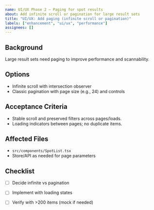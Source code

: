```yaml
---
name: UI/UX Phase 2 – Paging for spot results
about: Add infinite scroll or pagination for large result sets
title: "UI/UX: Add paging (infinite scroll or pagination)"
labels: ["enhancement", "ui/ux", "performance"]
assignees: []
---
```


## Background
Large result sets need paging to improve performance and scannability.

## Options
- Infinite scroll with intersection observer
- Classic pagination with page size (e.g., 24) and controls

## Acceptance Criteria
- Stable scroll and preserved filters across pages/loads.
- Loading indicators between pages; no duplicate items.

## Affected Files
- `src/components/SpotList.tsx`
- Store/API as needed for page parameters

## Checklist
- [ ] Decide infinite vs pagination
- [ ] Implement with loading states
- [ ] Verify with >200 items (mock if needed)

